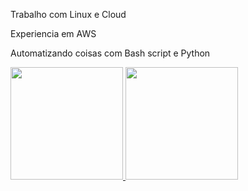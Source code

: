 Trabalho com Linux e Cloud <p>
Experiencia em AWS <p>
Automatizando coisas com Bash script e Python <p>
<div>
  <a href="https://github.com/eribertos/eribertos">
  <img height="180" src="https://github-readme-stats.vercel.app/api?username=eribertos&show_icons=true"/>
  <img height="180em" src="https://github-readme-stats.vercel.app/api/top-langs/?username=eribertos&layout=compact"/>
</div>
